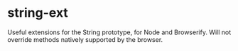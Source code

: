 # string-ext
Useful extensions for the String prototype, for Node and Browserify.  Will not override methods natively supported by the browser.
